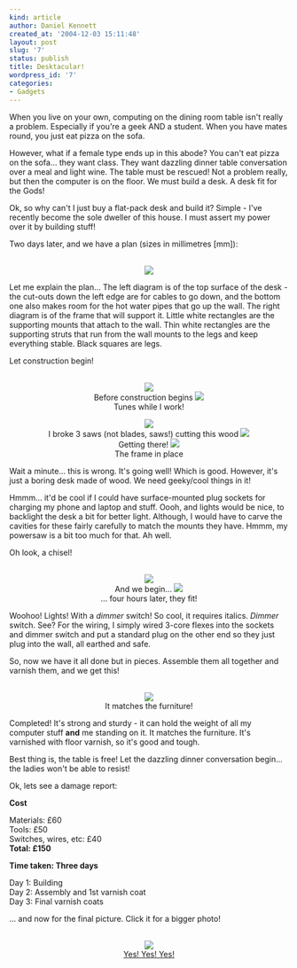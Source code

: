 ```yaml
---
kind: article
author: Daniel Kennett
created_at: '2004-12-03 15:11:48'
layout: post
slug: '7'
status: publish
title: Desktacular!
wordpress_id: '7'
categories:
- Gadgets
---
```


When you live on your own, computing on the dining room table isn't really a problem. Especially if you're a geek AND a student. When you have mates round, you just eat pizza on the sofa. 

However, what if a female type ends up in this abode? You can't eat pizza on the sofa... they want class. They want dazzling dinner table conversation over a meal and light wine. The table must be rescued! Not a problem really, but then the computer is on the floor. We must build a desk. A desk fit for the Gods!

Ok, so why can't I just buy a flat-pack desk and build it? Simple - I've recently become the sole dweller of this house. I must assert my power over it by building stuff! 

Two days later, and we have a plan (sizes in millimetres [mm]):<br />&nbsp;

<center><img src="http://ikennd.ac/pictures/desk/plan.png"/></center>

Let me explain the plan... The left diagram is of the top surface of the desk - the cut-outs down the left edge are for cables to go down, and the bottom one also makes room for the hot water pipes that go up the wall. The right diagram is of the frame that will support it. Little white rectangles are the supporting mounts that attach to the wall. Thin white rectangles are the supporting struts that run from the wall mounts to the legs and keep everything stable. Black squares are legs. 

Let construction begin!<br /> &nbsp;

<center>

<img src="http://ikennd.ac/pictures/desk/before.jpg"/><br />Before construction begins
<img src="http://ikennd.ac/pictures/desk/tunes.jpg"/><br />Tunes while I work!



<img src="http://ikennd.ac/pictures/desk/cutting.jpg"/><br />I broke 3 saws (not blades, saws!) cutting this wood
<img src="http://ikennd.ac/pictures/desk/gettingthere.jpg"/><br />Getting there!
<img src="http://ikennd.ac/pictures/desk/frame.jpg"/><br />The frame in place</center>

Wait a minute... this is wrong. It's going well! Which is good. However, it's just a boring desk made of wood. We need geeky/cool things in it! 

Hmmm... it'd be cool if I could have surface-mounted plug sockets for charging my phone and laptop and stuff. Oooh, and lights would be nice, to backlight the desk a bit for better light. Although, I would have to carve the cavities for these fairly carefully to match the mounts they have. Hmmm, my powersaw is a bit too much for that. Ah well.

Oh look, a chisel!<br />&nbsp;
<center>
<img src="http://ikennd.ac/pictures/desk/chiselingstarts.jpg"/><br />And we begin... 
<img src="http://ikennd.ac/pictures/desk/chiselingdone.jpg"/><br />... four hours later, they fit!</center>

Woohoo! Lights! With a <i>dimmer</i> switch! So cool, it requires italics. <i>Dimmer</i> switch. See? For the wiring, I simply wired 3-core flexes into the sockets and dimmer switch and put a standard plug on the other end so they just plug into the wall, all earthed and safe.

So, now we have it all done but in pieces. Assemble them all together and varnish them, and we get this!<br />&nbsp;

<center><img src="http://ikennd.ac/pictures/desk/varnished.jpg"/><br />It matches the furniture!</center>

Completed! It's strong and sturdy - it can hold the weight of all my computer stuff <b>and</b> me standing on it. It matches the furniture. It's varnished with floor varnish, so it's good and tough. 

Best thing is, the table is free! Let the dazzling dinner conversation begin... the ladies won't be able to resist!  

Ok, lets see a damage report:

<b>Cost</b>

Materials: £60  
Tools: £50  
Switches, wires, etc: £40  
<b>Total: £150

Time taken: Three days</b>

Day 1: Building  
Day 2: Assembly and 1st varnish coat  
Day 3: Final varnish coats  

... and now for the final picture. Click it for a bigger photo!<br />&nbsp;

<center><a href="http://ikennd.ac/pictures/desk/finished.jpg"><img border="0" src="http://ikennd.ac/pictures/desk/finished_small.jpg"/><br />Yes! Yes! Yes!</a></center>